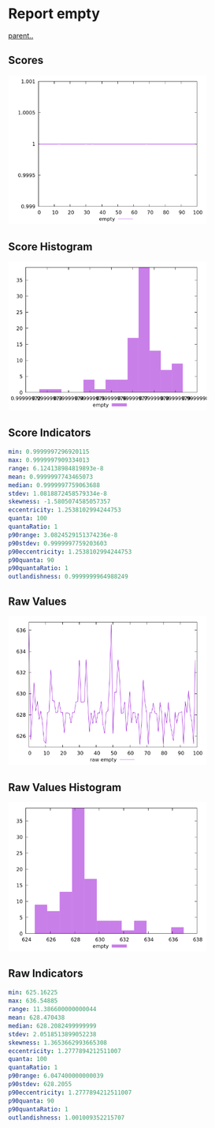 # Report empty

[parent..](./..)  


## Scores

![score](./score.png)  

## Score Histogram

![hist](./hist.png)  

## Score Indicators

```yaml
min: 0.9999997296920115
max: 0.9999997909334013
range: 6.124138984819893e-8
mean: 0.9999997743465073
median: 0.9999997759063688
stdev: 1.0818872458579334e-8
skewness: -1.5805074585057357
eccentricity: 1.2538102994244753
quanta: 100
quantaRatio: 1
p90range: 3.0824529151374236e-8
p90stdev: 0.9999997759203603
p90eccentricity: 1.2538102994244753
p90quanta: 90
p90quantaRatio: 1
outlandishness: 0.9999999964988249

```

## Raw Values

![raw](./raw.png)  

## Raw Values Histogram

![raw hist](./raw_hist.png)  

## Raw Indicators

```yaml
min: 625.16225
max: 636.54885
range: 11.386600000000044
mean: 628.470438
median: 628.2082499999999
stdev: 2.0518513899052238
skewness: 1.3653662993665308
eccentricity: 1.2777894212511007
quanta: 100
quantaRatio: 1
p90range: 6.047400000000039
p90stdev: 628.2055
p90eccentricity: 1.2777894212511007
p90quanta: 90
p90quantaRatio: 1
outlandishness: 1.001009352215707

```

<style>
  img {
    max-width: 80%;
  }
</style>
      
